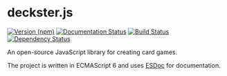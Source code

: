 # deckster.js

[![Version (npm)](https://img.shields.io/npm/v/deckster.svg)](https://npmjs.com/package/deckster)
[![Documentation Status](https://doc.esdoc.org/github.com/kripod/deckster.js/badge.svg)](https://doc.esdoc.org/github.com/kripod/deckster.js)
[![Build Status](https://img.shields.io/travis/kripod/deckster.js/master.svg)](https://travis-ci.org/kripod/deckster.js)
[![Dependency Status](https://img.shields.io/versioneye/d/user/projects/563dcd194d415e001e0001bd.svg)](https://versioneye.com/user/projects/563dcd194d415e001e0001bd)

An open-source JavaScript library for creating card games.

The project is written in ECMAScript 6 and uses [ESDoc][] for documentation.

[ESDoc]: https://esdoc.org
